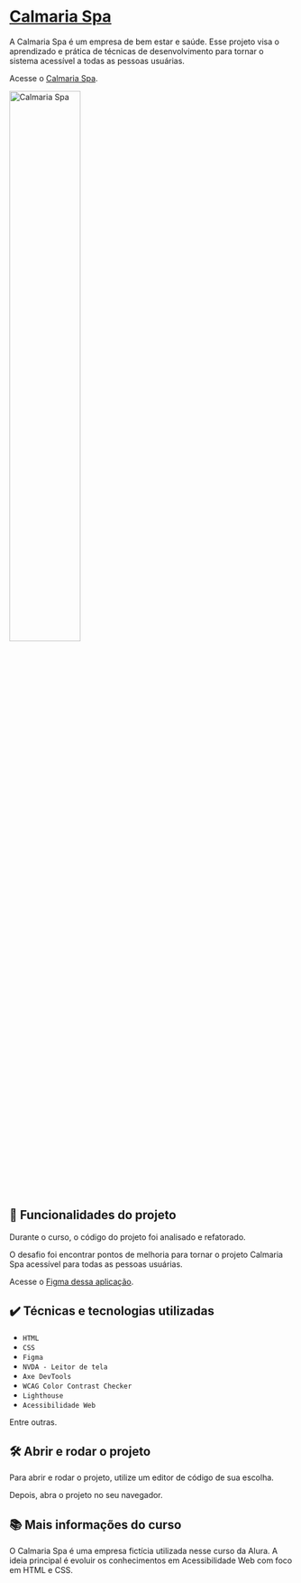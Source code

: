 # [Calmaria Spa](https://hernandesmacedo.github.io/calmaria-spa/)

A Calmaria Spa é um empresa de bem estar e saúde. Esse projeto visa o aprendizado e prática de técnicas de desenvolvimento para tornar o sistema acessível a todas as pessoas usuárias.

Acesse o [Calmaria Spa](https://hernandesmacedo.github.io/calmaria-spa/).

<img src="./assets/screenshot.png" alt="Calmaria Spa" width="50%">


## 🔨 Funcionalidades do projeto

Durante o curso, o código do projeto foi analisado e refatorado.

O desafio foi encontrar pontos de melhoria para tornar o projeto Calmaria Spa acessível para todas as pessoas usuárias. 

Acesse o [Figma dessa aplicação](https://www.figma.com/file/1pDTUXo7ovT6zlE64Zw509/Calmaria-Spa--%7C-Forma%C3%A7%C3%A3o-Acessibilidade?type=design&node-id=98-1263&mode=design&t=iIe3hZrzPEvVEi0o-0).

## ✔️ Técnicas e tecnologias utilizadas

- `HTML`
- `CSS`
- `Figma`
- `NVDA - Leitor de tela`
- `Axe DevTools`
- `WCAG Color Contrast Checker`
- `Lighthouse`
- `Acessibilidade Web`

Entre outras.

## 🛠️ Abrir e rodar o projeto

Para abrir e rodar o projeto, utilize um editor de código de sua escolha.

Depois, abra o projeto no seu navegador.

## 📚 Mais informações do curso

O Calmaria Spa é uma empresa fictícia utilizada nesse curso da Alura.
A ideia principal é evoluir os conhecimentos em Acessibilidade Web com foco em HTML e CSS. 
